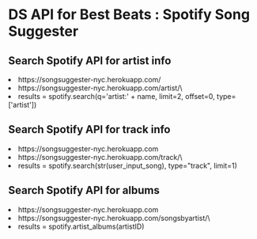 # DS API for Best Beats : Spotify Song Suggester

## Search Spotify API for artist info

<li>https://songsuggester-nyc.herokuapp.com/
<li>https://songsuggester-nyc.herokuapp.com/artist/\<input_artist\>

<li>results = spotify.search(q='artist:' + name, limit=2, offset=0, type=['artist'])

## Search Spotify API for track info
<li>https://songsuggester-nyc.herokuapp.com
<li>https://songsuggester-nyc.herokuapp.com/track/\<input_song\>

<li>results = spotify.search(str(user_input_song), type="track", limit=1)


## Search Spotify API for albums

<li>https://songsuggester-nyc.herokuapp.com
<li>https://songsuggester-nyc.herokuapp.com/songsbyartist/\<input_artist\>

<li>results = spotify.artist_albums(artistID)